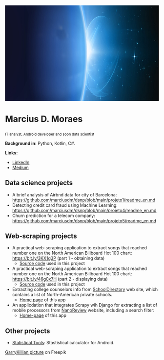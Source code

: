 <p align="center">
  <img src="banner2.png" height="312" width="960" >
</p>

# Marcius D. Moraes
<sub>IT analyst, Android developer and soon data scientist</sub>


**Background in:** Python, Kotlin, C#.

**Links:**
* [LinkedIn](https://www.linkedin.com/in/marciusdm/)
* [Medium](https://medium.com/@marciusdellano)

## Data science projects
* A brief analysis of Airbnd data for city of Barcelona: <a href="https://github.com/marciusdm/dsnp/blob/main/projeto1/readme_en.md">https://github.com/marciusdm/dsnp/blob/main/projeto1/readme_en.md</a>
* Detecting credit card fraud using Machine Learning: <a href="https://github.com/marciusdm/dsnp/blob/main/projeto4/readme_en.md">https://github.com/marciusdm/dsnp/blob/main/projeto4/readme_en.md</a>
* Churn prediction for a telecom company: <a href="https://github.com/marciusdm/dsnp/blob/main/projeto5/readme_en.md">https://github.com/marciusdm/dsnp/blob/main/projeto5/readme_en.md</a>

## Web-scraping projects

* A practical web-scraping application to extract songs that reached number one on the North American Billboard Hot 100 chart: https://bit.ly/3KX1g3P (part 1 - obtaining data)
   * [Source code](https://github.com/marciusdm/webscraping/tree/main/scrapy_billboard) used in this project
* A practical web-scraping application to extract songs that reached number one on the North American Billboard Hot 100 chart: https://bit.ly/46g0x7H (part 2 - displaying data)
  * [Source code](https://github.com/marciusdm/webscraping/tree/main/scrapy_billboard_pt02) used in this project
* Extracting college counselors info from [SchoolDirectory](https://www.schooldirectory.org/) web site, which contains a list of North-American private schools.
  * [Home page](https://github.com/marciusdm/webscraping/blob/main/school_directory) of this app  
* An applicdation that integrates Scrapy wih Django for extracting a list of mobile processors from [NanoReview](https://nanoreview.net/en/soc-list/rating) website, including a search filter:
  * [Home-page](https://github.com/marciusdm/webscraping/tree/main/nanoreview-django) of this app
## Other projects
* [Statistical Tools](https://play.google.com/store/apps/details?id=com.mdmoraes.statisticalcalculator): Stastistical calculator for Android.

<a href="https://br.freepik.com/vetores-gratis/estrelas-brilhantes-brilham-da-borda-de-um-planeta_6538801.htm#query=eclipse&position=3&from_view=search&track=sph">GarryKillian picture</a> on Freepik
